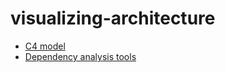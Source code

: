 <!-- this entire file is auto-generated -->

# visualizing-architecture

<!-- optional markdown-notes-tree directory description starts here -->

<!-- optional markdown-notes-tree directory description ends here -->

- [C4 model](C4-model.md)
- [Dependency analysis tools](Dependency-analysis-tools.md)

